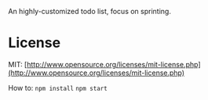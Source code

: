 An highly-customized todo list, focus on sprinting.

# License
MIT: 
[http://www.opensource.org/licenses/mit-license.php](http://www.opensource.org/licenses/mit-license.php)

How to:
`npm install`
`npm start`